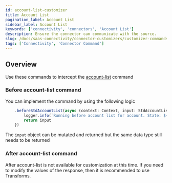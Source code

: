 ```yaml
---
id: account-list-customizer
title: Account List
pagination_label: Account List
sidebar_label: Account List
keywords: ['connectivity', 'connectors', 'Account List']
description: Ensure the connector can communicate with the source.
slug: /docs/saas-connectivity/connector-customizers/customizer-commands/account-list
tags: ['Connectivity', 'Connector Command']
---
```


## Overview

Use these commands to intercept the [account-list](../../commands/account-list) command

### Before account-list command

You can implement the command by using the following logic

```javascript
    .beforeStdAccountList(async (context: Context, input: StdAccountListInput) => {
        logger.info(`Running before account list for account. State: ${input.state}`)
        return input
    })
```
The `input` object can be mutated and returned but the same data type still needs to be returned 

### After account-list command

After account-list is not available for customization at this time. If you need to modify the values of the response, then it is recommended to use Transforms.